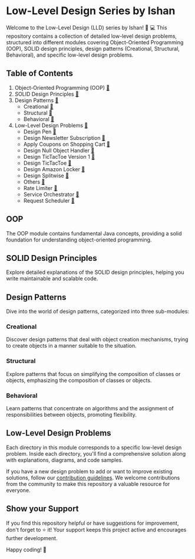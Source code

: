 # Low-Level Design Series by Ishan

Welcome to the Low-Level Design (LLD) series by Ishan! 🚀 💻
This repository contains a collection of detailed low-level design problems, structured into different modules covering
Object-Oriented Programming (OOP), SOLID design principles, design patterns (Creational, Structural, Behavioral), and
specific low-level design problems.

## Table of Contents

1. Object-Oriented Programming (OOP) [:link:](/oop/)
2. SOLID Design Principles [:link:](/design_principles/)
3. Design Patterns [🔗](/design_patterns/)
    - Creational [🔗](/design_patterns/creational/)
    - Structural [🔗](/design_patterns/structural/)
    - Behavioral [🔗](/design_patterns/behavioural/)
4. Low-Level Design Problems [:link:](/low_level_design/)
    - Design Pen [:link:](/low_level_design/design-pen/)
    - Design Newsletter Subscription [:link:](/low_level_design/newsletter-subscription/)
    - Apply Coupons on Shopping Cart [:link:](/low_level_design/apply-coupons-on-shopping-cart/)
    - Design Null Object Handler [:link:](/low_level_design/design-nullobject-handler/)
    - Design TicTacToe Version 1 [:link:](/low_level_design/design-tictactoe-v1/)
    - Design TicTacToe [:link:](/low_level_design/design-tictactoe/)
    - Design Amazon Locker [:link:](/low_level_design/design-amazon-locker/)
    - Design Splitwise [:link:](/low_level_design/design-splitwise/)
    - Others [:link:](/low_level_design/Others/)
    - Rate Limiter [:link:](/low_level_design/rate-limiter/)
    - Service Orchestrator [:link:](/low_level_design/service-orchestrator/)
    - Request Scheduler [:link:](/low_level_design/request-scheduler/)

## OOP

The OOP module contains fundamental Java concepts, providing a solid foundation for understanding object-oriented
programming.

## SOLID Design Principles

Explore detailed explanations of the SOLID design principles, helping you write maintainable and scalable code.

## Design Patterns

Dive into the world of design patterns, categorized into three sub-modules:

### Creational

Discover design patterns that deal with object creation mechanisms, trying to create objects in a manner suitable to the
situation.

### Structural

Explore patterns that focus on simplifying the composition of classes or objects, emphasizing the composition of classes
or objects.

### Behavioral

Learn patterns that concentrate on algorithms and the assignment of responsibilities between objects, promoting
flexibility.

## Low-Level Design Problems

Each directory in this module corresponds to a specific low-level design problem. Inside each directory, you'll find a
comprehensive solution along with explanations, diagrams, and code samples.

If you have a new design problem to add or want to improve existing solutions, follow
our [contribution guidelines](CONTRIBUTING.md). We welcome contributions from the community to make this repository a
valuable resource for everyone.

## Show your Support

If you find this repository helpful or have suggestions for improvement, don't forget to ⭐️ it! Your support keeps this
project active and encourages further development.

Happy coding! 🚀
